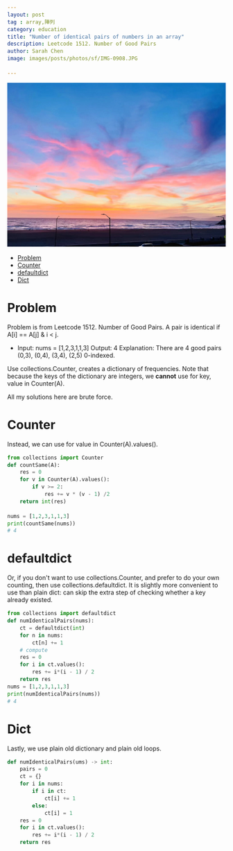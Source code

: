 ```yaml
---
layout: post
tag : array,陣列
category: education
title: "Number of identical pairs of numbers in an array"
description: Leetcode 1512. Number of Good Pairs
author: Sarah Chen
image: images/posts/photos/sf/IMG-0908.JPG

---
```

![](../images/posts/photos/sf/IMG-0908.JPG)
- [Problem](#problem)
- [Counter](#counter)
- [defaultdict](#defaultdict)
- [Dict](#dict)

# Problem 

Problem is from Leetcode 1512. Number of Good Pairs.
A pair is identical if A[i] == A[j] & i < j. 

* Input: nums = [1,2,3,1,1,3]
Output: 4
Explanation: There are 4 good pairs (0,3), (0,4), (3,4), (2,5) 0-indexed.

Use <span class="coding">collections.Counter</span>, creates a dictionary of frequencies.
Note that because the keys of the dictionary are integers, we **cannot** use <span class="coding">for key, value in Counter(A)</span>. 

All my solutions here are brute force. 
# Counter
Instead, we can use <span class="coding">for value in Counter(A).values()</span>.
```python
from collections import Counter
def countSame(A):
    res = 0
    for v in Counter(A).values():
        if v >= 2:
            res += v * (v - 1) /2
    return int(res)

nums = [1,2,3,1,1,3]
print(countSame(nums))
# 4
```

# defaultdict
Or, if you don't want to use <span class="coding">collections.Counter</span>, and prefer to do your own counting, then use <span class="coding">collections.defaultdict</span>.  It is slightly more convenient to use than plain <span class="coding">dict</span>: can skip the extra step of checking whether a key already existed.

```python
from collections import defaultdict
def numIdenticalPairs(nums):
    ct = defaultdict(int)
    for n in nums:
        ct[n] += 1
    # compute
    res = 0
    for i in ct.values():
        res += i*(i - 1) / 2
    return res
nums = [1,2,3,1,1,3]
print(numIdenticalPairs(nums))
# 4
```
# Dict

Lastly, we use plain old dictionary and plain old loops. 

``` python
def numIdenticalPairs(ums) -> int:
    pairs = 0
    ct = {}
    for i in nums:
        if i in ct:
            ct[i] += 1
        else:
            ct[i] = 1
    res = 0
    for i in ct.values():
        res += i*(i - 1) / 2
    return res
```
